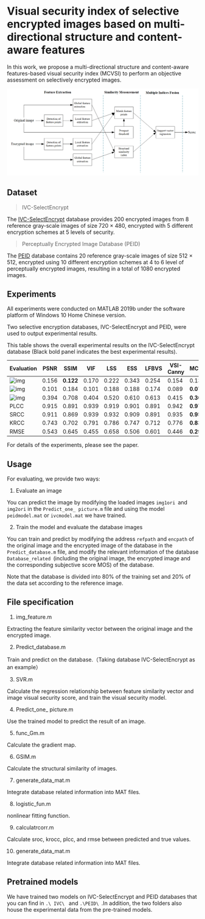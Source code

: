 #  Visual security index of selective encrypted images based on multi-directional structure and content-aware features  

In this work, we propose a multi-directional structure and content-aware features-based visual security index (MCVSI) to perform an objective assessment on selectively encrypted images. 

![1686053616632](https://github.com/yyyychong/MCVSI/blob/master/framework.png)

## Dataset

> IVC-SelectEncrypt

The [IVC-SelectEncrypt](http://f.autrusseau.free.fr/Databases/SelectiveEncryption/) database provides 200 encrypted images from 8 reference gray-scale images of size 720 × 480, encrypted with 5 different encryption schemes at 5 levels of security.

> Perceptually Encrypted Image Database (PEID)

The [PEID](https://sites.google.com/site/xiangtaooo/) database contains 20 reference gray-scale images of size 512 × 512, encrypted using 10 different encryption schemes at 4 to 6 level of perceptually encrypted images, resulting in a total of 1080 encrypted images.

## Experiments

All experiments were conducted on MATLAB 2019b under the software platform of Windows 10 Home Chinese version.

Two selective encryption databases, IVC-SelectEncrypt and PEID, were used to output experimental results.

This table shows the overall experimental results on the IVC-SelectEncrypt database (Black bold panel indicates the best experimental results).

| Evaluation                                                   | PSNR  | SSIM      | VIF   | LSS   | ESS   | LFBVS | VSI-Canny | MCVSI     |
| ------------------------------------------------------------ | ----- | --------- | ----- | ----- | ----- | ----- | --------- | --------- |
| ![img](file:///C:/Users/13061/AppData/Local/Temp/msohtmlclip1/01/clip_image002.gif) | 0.156 | **0.122** | 0.170 | 0.222 | 0.343 | 0.254 | 0.154     | 0.134     |
| ![img](file:///C:/Users/13061/AppData/Local/Temp/msohtmlclip1/01/clip_image004.gif) | 0.101 | 0.184     | 0.101 | 0.188 | 0.188 | 0.174 | 0.089     | **0.079** |
| ![img](file:///C:/Users/13061/AppData/Local/Temp/msohtmlclip1/01/clip_image006.gif) | 0.394 | 0.708     | 0.404 | 0.520 | 0.610 | 0.613 | 0.415     | **0.304** |
| PLCC                                                         | 0.915 | 0.891     | 0.939 | 0.919 | 0.901 | 0.891 | 0.942     | **0.975** |
| SRCC                                                         | 0.911 | 0.869     | 0.939 | 0.932 | 0.909 | 0.891 | 0.935     | **0.955** |
| KRCC                                                         | 0.743 | 0.702     | 0.791 | 0.786 | 0.747 | 0.712 | 0.776     | **0.836** |
| RMSE                                                         | 0.543 | 0.645     | 0.455 | 0.658 | 0.506 | 0.601 | 0.446     | **0.299** |

 For details of the experiments, please see the paper. 

## Usage

 For evaluating, we provide two ways: 

1. Evaluate an image

You can predict the image by modifying the loaded images `img1ori `and `img2ori` in the `Predict_one_ picture.m` file and using the model `peidmodel.mat` or `ivcmodel.mat` we have trained.

2. Train the model and evaluate the database images

You can train and predict by modifying the address `refpath` and `encpath` of the original image and the encrypted image of the database in the `Predict_database.m` file, and modify the relevant information of the database `Database_related `(including the original image, the encrypted image and the corresponding subjective score MOS) of the database.

Note that the database is divided into 80% of the training set and 20% of the data set according to the reference image.

## File specification

1. img_feature.m 

Extracting the feature similarity vector between the original image and the encrypted image.

2. Predict_database.m

Train and predict on the database.（Taking database IVC-SelectEncrypt as an example）

3. SVR.m 

Calculate the regression relationship between feature similarity vector and image visual security score, and train the visual security model.

4. Predict_one_ picture.m

Use the trained model to predict the result of an image.

5. func_Gm.m

Calculate the gradient map.

6. GSIM.m

Calculate the structural similarity of images.

7. generate_data_mat.m

Integrate database related information into MAT files.

8. logistic_fun.m

nonlinear fitting function.

9. calculatrcorr.m

Calculate sroc, krocc, plcc, and rmse between predicted and true values.

10. generate_data_mat.m

Integrate database related information into MAT files.

##  Pretrained models

We have trained two models on IVC-SelectEncrypt and PEID databases that you can find in `.\ IVC\ ` and `.\PEID\ `.In addition, the two folders also house the experimental data from the pre-trained models.

